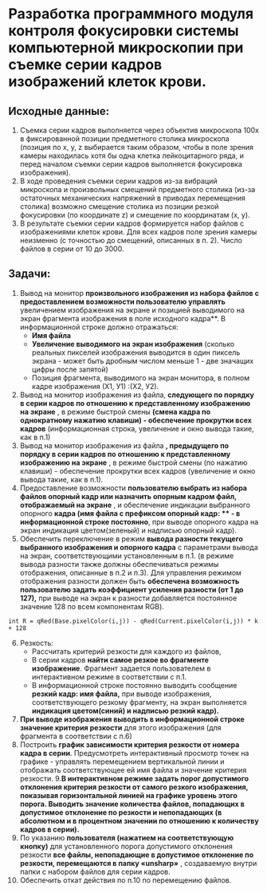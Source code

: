 # Разработка программного модуля контроля фокусировки системы компьютерной микроскопии   при съемке серии кадров изображений клеток крови.

## Исходные данные:

1. Съемка серии кадров выполняется через объектив микроскопа 100х в фиксированной позиции предметного столика микроскопа (позиция по х, y, z выбирается таким образом, чтобы в поле зрения камеры находилась хотя бы одна клетка лейкоцитарного ряда, и перед началом съемки серии кадров выполняется фокусировка изображения).
2. В ходе проведения съемки серии кадров из-за вибраций микроскопа и произвольных смещений предметного столика (из-за остаточных механических напряжений в приводах перемещения столика) возможно смещение столика из позиции резкой фокусировки (по координате z) и смещение по координатам (х, у).
3. В результате съемки серии кадров формируется набор файлов с изображениями клеток крови. Для всех кадров поле зрения камеры неизменно (с точностью до смещений, описанных в п. 2). Число файлов в серии от 10 до 3000.

## Задачи:

1. Вывод на монитор **произвольного изображения из набора файлов с предоставлением возможности пользователю управлять** увеличением изображения на экране и позицией выводимого на экран фрагмента изображения в поле исходного кадра**.
В информационной строке должно отражаться:
    - **Имя файла**
    - **Увеличение выводимого на экран изображения** (сколько реальных пикселей изображения выводится в один пиксель экрана - может быть дробным числом меньше 1 - две значащих цифры после запятой)
    - Позиция фрагмента, выводимого на экран монитора, в полном кадре изображения (Х1, У1) :(Х2, У2).
2. Вывод на монитор изображения из файла, **следующего по порядку в серии кадров по отношению к представленному изображению на экране** , в режиме быстрой смены **(смена кадра по однократному нажатию клавиши) - обеспечение прокрутки всех кадров** (информационная строка, увеличение и окно вывода такие, как в п.1)
3. Вывод на монитор изображения из файла **, предыдущего по порядку в серии кадров по отношению к представленному изображению на экране** , в режиме быстрой смены (по нажатию клавиши) - обеспечение прокрутки всех кадров (увеличение и окно вывода такие, как в п.1).
4. Предоставление возможности **пользователю выбрать из набора файлов опорный кадр или назначить опорным кадром файл, отображаемый на экране** ,  и обеспечение индикации выбранного опорного **кадра (имя файла с префиксом опорный кадр: ** - в информационной строке постоянно**, при выводе опорного кадра на экран индикация цветом(зеленый) и надписью опорный кадр).
5. Обеспечить переключение в режим **вывода разности текущего выбранного изображения и опорного кадра** с параметрами вывода на экран, соответствующими установленным в п.1. (в режиме вывода разности также должны обеспечиваться режимы отображения, описанные в п.2 и п.3).
Для управления режимом отображения разности должен быть **обеспечена возможность пользователю задать коэффициент усиления разности (от 1 до 127),** при выводе на экран к разности добавляется постоянное значение 128 по всем компонентам RGB).

`int R = qRed(Base.pixelColor(i,j)) - qRed(Current.pixelColor(i,j)) * k + 128`

6. Резкость:
    - Рассчитать критерий резкости для каждого из файлов,
    - В серии кадров **найти самое резкое во фрагменте изображение**. Фрагмент задается пользователем в интерактивном режиме в соответствии с п.1.
    - В информационной строке постоянно выводить сообщение **резкий кадр: имя файла,** при выводе изображения, соответствующего резкому фрагменту, на экран выполняется **индикация цветом(синий) и надписью резкий кадр).**
7. **При выводе изображения выводить в информационной строке значение критерия резкости** для этого изображения (для фрагмента в соответствии с п.6)
8. Построить **график зависимости критерия резкости от номера кадра в серии**. Предусмотреть интерактивный просмотр точек на графике - управлять перемещением вертикальной линии и отображать соответствующее ей имя файла и значение критерия резкости.
9.**В интерактивном режиме задать порог допустимого отклонения критерия резкости от самого резкого изображения, показывая горизонтальной линией на графике уровень этого порога. **Выводить значение** количества файлов, попадающих в допустимое отклонение **по резкости и непопадающих** (в абсолютном и в процентном значении по отношению к количеству кадров в серии).**
10. По указанию **пользователя (нажатием на соответствующую кнопку)** для установленного порога допустимого отклонения резкости **все файлы, непопадающие в допустимое отклонение по резкости, перемещаются в папку «unsharp»** , создаваемую внутри папки с набором файлов для серии кадров.
11. Обеспечить откат действия по п.10 по перемещению файлов.